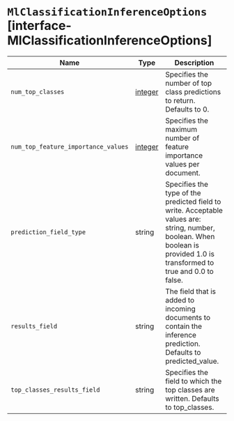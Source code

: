 # `MlClassificationInferenceOptions` [interface-MlClassificationInferenceOptions]

| Name | Type | Description |
| - | - | - |
| `num_top_classes` | [integer](./integer.md) | Specifies the number of top class predictions to return. Defaults to 0. |
| `num_top_feature_importance_values` | [integer](./integer.md) | Specifies the maximum number of feature importance values per document. |
| `prediction_field_type` | string | Specifies the type of the predicted field to write. Acceptable values are: string, number, boolean. When boolean is provided 1.0 is transformed to true and 0.0 to false. |
| `results_field` | string | The field that is added to incoming documents to contain the inference prediction. Defaults to predicted_value. |
| `top_classes_results_field` | string | Specifies the field to which the top classes are written. Defaults to top_classes. |

